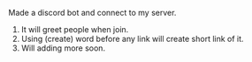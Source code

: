 Made a discord bot and connect to my server.
1. It will greet people when join. 
2. Using (create) word before any link will create short link of it.
3. Will adding more soon.  
